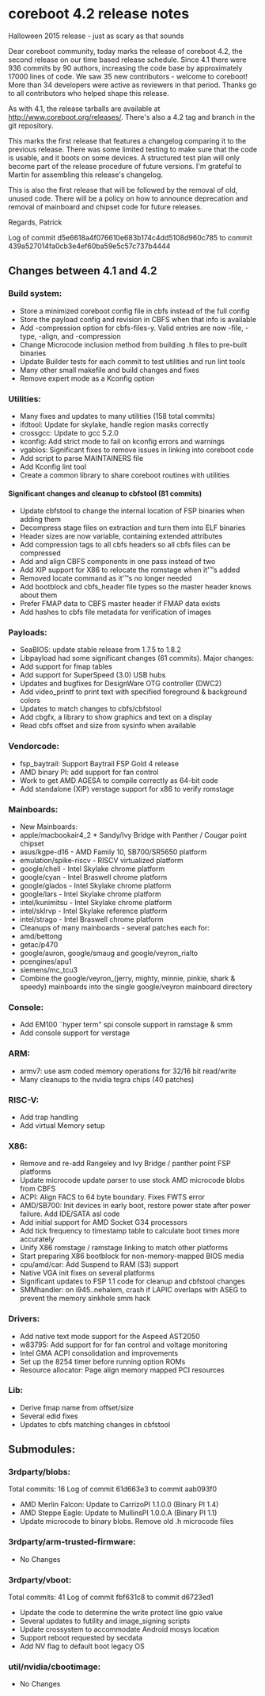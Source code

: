 coreboot 4.2 release notes
==========================

Halloween 2015 release - just as scary as that sounds

Dear coreboot community,
today marks the release of coreboot 4.2, the second release on our time
based release schedule. Since 4.1 there were 936 commits by 90 authors,
increasing the code base by approximately 17000 lines of code. We saw 35
new contributors - welcome to coreboot! More than 34 developers were
active as reviewers in that period. Thanks go to all contributors who
helped shape this release.

As with 4.1, the release tarballs are available at
<http://www.coreboot.org/releases/>. There's also a 4.2 tag and branch in
the git repository.

This marks the first release that features a changelog comparing it to
the previous release. There was some limited testing to make sure that
the code is usable, and it boots on some devices. A structured test plan
will only become part of the release procedure of future versions. I'm
grateful to Martin for assembling this release's changelog.

This is also the first release that will be followed by the removal of
old, unused code. There will be a policy on how to announce deprecation
and removal of mainboard and chipset code for future releases.

Regards,
Patrick

Log of commit d5e6618a4f076610e683b174c4dd5108d960c785 to
commit 439a527014fa0cb3e4ef60ba59e5c57c737b4444

Changes between 4.1 and 4.2
---------------------------

### Build system:
* Store a minimized coreboot config file in cbfs instead of the full
  config
* Store the payload config and revision in CBFS when that info is
  available
* Add -compression option for cbfs-files-y. Valid entries are now -file,
  -type, -align, and -compression
* Change Microcode inclusion method from building .h files to pre-built
  binaries
* Update Builder tests for each commit to test utilities and run lint
  tools
* Many other small makefile and build changes and fixes
* Remove expert mode as a Kconfig option

### Utilities:
* Many fixes and updates to many utilities (158 total commits)
* ifdtool: Update for skylake, handle region masks correctly
* crossgcc: Update to gcc 5.2.0
* kconfig: Add strict mode to fail on kconfig errors and warnings
* vgabios: Significant fixes to remove issues in linking into coreboot
  code
* Add script to parse MAINTAINERS file
* Add Kconfig lint tool
* Create a common library to share coreboot routines with utilities

#### Significant changes and cleanup to cbfstool (81 commits)
* Update cbfstool to change the internal location of FSP binaries when
  adding them
* Decompress stage files on extraction and turn them into ELF binaries
* Header sizes are now variable, containing extended attributes
* Add compression tags to all cbfs headers so all cbfs files can be
  compressed
* Add and align CBFS components in one pass instead of two
* Add XIP support for X86 to relocate the romstage when it'™s added
* Removed locate command as it'™s no longer needed
* Add bootblock and cbfs_header file types so the master header knows
  about them
* Prefer FMAP data to CBFS master header if FMAP data exists
* Add hashes to cbfs file metadata for verification of images

### Payloads:
* SeaBIOS: update stable release from 1.7.5 to 1.8.2
* Libpayload had some significant changes (61 commits). Major changes:
* Add support for fmap tables
* Add support for SuperSpeed (3.0) USB hubs
* Updates and bugfixes for DesignWare OTG controller (DWC2)
* Add video_printf to print text with specified foreground & background
  colors
* Updates to match changes to cbfs/cbfstool
* Add cbgfx, a library to show graphics and text on a display
* Read cbfs offset and size from sysinfo when available

### Vendorcode:
* fsp_baytrail: Support Baytrail FSP Gold 4 release
* AMD binary PI: add support for fan control
* Work to get AMD AGESA to compile correctly as 64-bit code
* Add standalone (XIP) verstage support for x86 to verify romstage

### Mainboards:
* New Mainboards:
* apple/macbookair4_2 * Sandy/Ivy Bridge with Panther / Cougar point
chipset
* asus/kgpe-d16 - AMD Family 10, SB700/SR5650 platform
* emulation/spike-riscv - RISCV virtualized platform
* google/chell - Intel Skylake chrome platform
* google/cyan - Intel Braswell chrome platform
* google/glados - Intel Skylake chrome platform
* google/lars - Intel Skylake chrome platform
* intel/kunimitsu - Intel Skylake chrome platform
* intel/sklrvp - Intel Skylake reference platform
* intel/strago - Intel Braswell chrome platform
* Cleanups of many mainboards - several patches each for:
* amd/bettong
* getac/p470
* google/auron, google/smaug and google/veyron_rialto
* pcengines/apu1
* siemens/mc_tcu3
* Combine the google/veyron_(jerry, mighty, minnie, pinkie, shark &
  speedy) mainboards into the single google/veyron mainboard directory

### Console:
* Add EM100 ˜hyper term" spi console support in ramstage & smm
* Add console support for verstage

### ARM:
* armv7: use asm coded memory operations for 32/16 bit read/write
* Many cleanups to the nvidia tegra chips (40 patches)

### RISC-V:
* Add trap handling
* Add virtual Memory setup

### X86:
* Remove and re-add Rangeley and Ivy Bridge / panther point FSP
  platforms
* Update microcode update parser to use stock AMD microcode blobs from
  CBFS
* ACPI: Align FACS to 64 byte boundary. Fixes FWTS error
* AMD/SB700: Init devices in early boot, restore power state after power
  failure. Add IDE/SATA asl code
* Add initial support for AMD Socket G34 processors
* Add tick frequency to timestamp table to calculate boot times more
  accurately
* Unify X86 romstage / ramstage linking to match other platforms
* Start preparing X86 bootblock for non-memory-mapped BIOS media
* cpu/amd/car: Add Suspend to RAM (S3) support
* Native VGA init fixes on several platforms
* Significant updates to FSP 1.1 code for cleanup and cbfstool changes
* SMMhandler: on i945..nehalem, crash if LAPIC overlaps with ASEG to
  prevent the memory sinkhole smm hack

### Drivers:
* Add native text mode support for the Aspeed AST2050
* w83795: Add support for for fan control and voltage monitoring
* Intel GMA ACPI consolidation and improvements
* Set up the 8254 timer before running option ROMs
* Resource allocator: Page align memory mapped PCI resources

### Lib:
* Derive fmap name from offset/size
* Several edid fixes
* Updates to cbfs matching changes in cbfstool

Submodules:
----------
### 3rdparty/blobs:
Total commits: 16
Log of commit 61d663e3 to commit aab093f0
* AMD Merlin Falcon: Update to CarrizoPI 1.1.0.0 (Binary PI 1.4)
* AMD Steppe Eagle: Update to MullinsPI 1.0.0.A (Binary PI 1.1)
* Update microcode to binary blobs. Remove old .h microcode files

### 3rdparty/arm-trusted-firmware:
* No Changes

### 3rdparty/vboot:
Total commits: 41
Log of commit fbf631c8 to commit d6723ed1
* Update the code to determine the write protect line gpio value
* Several updates to futility and image_signing scripts
* Update crossystem to accommodate Android mosys location
* Support reboot requested by secdata
* Add NV flag to default boot legacy OS

### util/nvidia/cbootimage:
* No Changes
